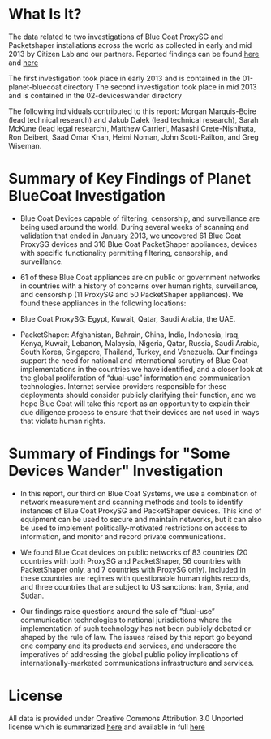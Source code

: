 What Is It?
============

The data related to two investigations of Blue Coat ProxySG and Packetshaper
installations across the world as collected in early and mid 2013 by Citizen
Lab and our partners. Reported findings can be found [here](https://citizenlab.org/2013/01/planet-blue-coat-mapping-global-censorship-and-surveillance-tools/)
and [here](https://citizenlab.org/2013/07/planet-blue-coat-redux/)

The first investigation took place in early 2013 and is contained in the 01-planet-bluecoat directory
The second investigation took place in mid 2013 and is contained in the 02-deviceswander directory

The following individuals contributed to this report: Morgan Marquis-Boire
(lead technical research) and Jakub Dalek (lead technical research), Sarah
McKune (lead legal research), Matthew Carrieri, Masashi Crete-Nishihata, Ron
Deibert, Saad Omar Khan, Helmi Noman, John Scott-Railton, and Greg Wiseman.

Summary of Key Findings of Planet BlueCoat Investigation
=========================================================

* Blue Coat Devices capable of filtering, censorship, and surveillance are being used around the world. During several weeks of scanning and validation that ended in January 2013, we uncovered 61 Blue Coat ProxySG devices and 316 Blue Coat PacketShaper appliances, devices with specific functionality permitting filtering, censorship, and surveillance.

* 61 of these Blue Coat appliances are on public or government networks in countries with a history of concerns over human rights, surveillance, and censorship (11 ProxySG and 50 PacketShaper appliances). We found these appliances in the following locations:

* Blue Coat ProxySG: Egypt, Kuwait, Qatar, Saudi Arabia, the UAE.

* PacketShaper: Afghanistan, Bahrain, China, India, Indonesia, Iraq, Kenya, Kuwait, Lebanon, Malaysia, Nigeria, Qatar, Russia, Saudi Arabia, South Korea, Singapore, Thailand, Turkey, and Venezuela.
Our findings support the need for national and international scrutiny of Blue Coat implementations in the countries we have identified, and a closer look at the global proliferation of “dual-use” information and communication technologies. Internet service providers responsible for these deployments should consider publicly clarifying their function, and we hope Blue Coat will take this report as an opportunity to explain their due diligence process to ensure that their devices are not used in ways that violate human rights.

Summary of Findings for "Some Devices Wander" Investigation
============================================================

* In this report, our third on Blue Coat Systems, we use a combination of network
measurement and scanning methods and tools to identify instances of Blue Coat
ProxySG and PacketShaper devices. This kind of equipment can be used to secure
and maintain networks, but it can also be used to implement
politically-motivated restrictions on access to information, and monitor and
record private communications.

* We found Blue Coat devices on public networks of 83 countries (20 countries
with both ProxySG and PacketShaper, 56 countries with PacketShaper only, and 7
countries with ProxySG only). Included in these countries are regimes with
questionable human rights records, and three countries that are subject to US
sanctions: Iran, Syria, and Sudan.

* Our findings raise questions around the sale of “dual-use” communication
technologies to national jurisdictions where the implementation of such
technology has not been publicly debated or shaped by the rule of law. The
issues raised by this report go beyond one company and its products and
services, and underscore the imperatives of addressing the global public policy
implications of internationally-marketed communications infrastructure and
services.

License
========

All data is provided under Creative Commons Attribution 3.0 Unported license which is summarized [here](http://creativecommons.org/licenses/by/3.0/us/)
and available in full [here](http://creativecommons.org/licenses/by/3.0/us/legalcode)

